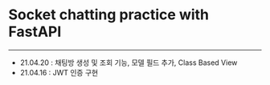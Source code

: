# Socket chatting practice with FastAPI
---

- 21.04.20 : 채팅방 생성 및 조회 기능, 모델 필드 추가, Class Based View
- 21.04.16 : JWT 인증 구현